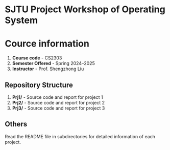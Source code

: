 # SJTU Project Workshop of Operating System

# Cource information
1. **Course code** - CS2303
2. **Semester Offered** - Spring 2024–2025
3. **Instructor** - Prof. Shengzhong Liu

## Repository Structure
1. **Prj1/** - Source code and report for project 1
2. **Prj2/** - Source code and report for project 2
3. **Prj3/** - Source code and report for project 3

## Others
Read the README file in subdirectories for detailed information of each project.
